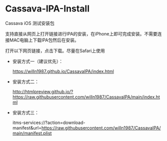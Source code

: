 # Cassava-IPA-Install

Cassava iOS 测试安装包

支持直接从网页上打开链接进行IPA的安装，在iPhone上即可完成安装。不需要连接MAC电脑上下载IPA包然后在安装。

打开以下网页链接，点击下载。尽量在Safari上使用

- 安装方式一（建议优先）：

  https://willn1987.github.io/CassavaIPA/index.html

- 安装方式二：

  http://htmlpreview.github.io/?https://raw.githubusercontent.com/willn1987/CassavaIPA/main/index.html

- 安装方式三：

  itms-services://?action=download-manifest&url=https://raw.githubusercontent.com/willn1987/CassavaIPA/main/manifest.plist

